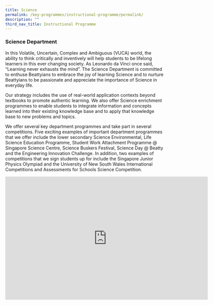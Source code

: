 ```yaml
---
title: Science
permalink: /key-programmes/instructional-programme/permalink/
description: ""
third_nav_title: Instructional Programme
---
```

### Science Department 
In this Volatile, Uncertain, Complex and Ambiguous (VUCA) world, the ability to think critically and inventively will help students to be lifelong learners in this ever changing society. As Leonardo da Vinci once said, “Learning never exhausts the mind”. The Science Department is committed to enthuse Beattyians to embrace the joy of learning Science and to nurture Beattyians to be passionate and appreciate the importance of Science in everyday life.

Our strategy includes the use of real-world application contexts beyond textbooks to promote authentic learning. We also offer Science enrichment programmes to enable students to integrate information and concepts learned into their existing knowledge base and to apply that knowledge base to new problems and topics.

We offer several key department programmes and take part in several competitions. Five exciting examples of important department programmes that we offer include the lower secondary Science Environmental, Life Science Education Programme, Student Work Attachment Programme @ Singapore Science Centre, Science Buskers Festival, Science Day @ Beatty and the Engineering Innovation Challenge. In addition, two examples of competitions that we sign students up for include the Singapore Junior Physics Olympiad and the University of New South Wales International Competitions and Assessments for Schools Science Competition.

<div align="center"><iframe src="https://docs.google.com/presentation/d/e/2PACX-1vRTnTuhTfnae0gXrn9PMDvhB4stioF6rYc2SGPnshrBHdjj7vVB2Za1Wi2Avv8pzRgV6QpQN-WzhOQ9/embed?start=true&amp;loop=true&amp;delayms=3000" frameborder="0" width="640" height="389" allowfullscreen="true"></iframe></div>